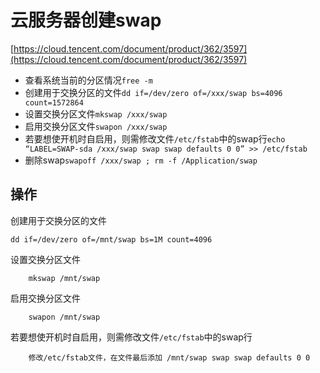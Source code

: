 # 云服务器创建swap

[https://cloud.tencent.com/document/product/362/3597](https://cloud.tencent.com/document/product/362/3597)

-   查看系统当前的分区情况`free -m`
-   创建用于交换分区的文件`dd if=/dev/zero of=/xxx/swap bs=4096 count=1572864`
-   设置交换分区文件`mkswap /xxx/swap`
-   启用交换分区文件`swapon /xxx/swap`
-   若要想使开机时自启用，则需修改文件`/etc/fstab`中的swap行`echo “LABEL=SWAP-sda /xxx/swap swap swap defaults 0 0” >> /etc/fstab`
-   删除swap`swapoff /xxx/swap ; rm -f /Application/swap`

## 操作

创建用于交换分区的文件

    dd if=/dev/zero of=/mnt/swap bs=1M count=4096
 
设置交换分区文件

		mkswap /mnt/swap

启用交换分区文件

		swapon /mnt/swap

若要想使开机时自启用，则需修改文件`/etc/fstab`中的swap行

		修改/etc/fstab文件，在文件最后添加 /mnt/swap swap swap defaults 0 0

<!--stackedit_data:
eyJoaXN0b3J5IjpbLTU1NTUxMjM5Ml19
-->